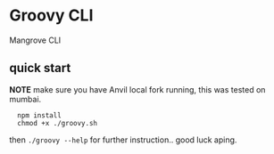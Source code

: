 # Groovy CLI

Mangrove CLI


## quick start


**NOTE** make sure you have Anvil local fork running, this was tested on mumbai.

```
  npm install
  chmod +x ./groovy.sh
```

then `./groovy --help` for further instruction.. good luck aping.